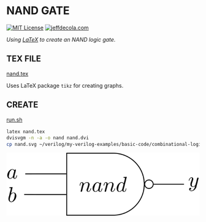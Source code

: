 # NAND GATE

[![MIT License](http://img.shields.io/:license-mit-blue.svg)](http://jeffdecola.mit-license.org)
[![jeffdecola.com](https://img.shields.io/badge/website-jeffdecola.com-blue)](https://jeffdecola.com)

_Using
[LaTeX](https://github.com/JeffDeCola/my-cheat-sheets/tree/master/software/development/languages/latex-cheat-sheet/)
to create an NAND logic gate._

## TEX FILE

[nand.tex](https://github.com/JeffDeCola/my-latex-renders/blob/master/mathematics/applied/electrical-engineering/combinational-logic/nand/nand.tex)

Uses LaTeX package `tikz` for creating graphs.

## CREATE

[run.sh](https://github.com/JeffDeCola/my-latex-renders/blob/master/mathematics/applied/electrical-engineering/combinational-logic/nand/run.sh)

```bash
latex nand.tex
dvisvgm -n -a -o nand nand.dvi
cp nand.svg ~/verilog/my-verilog-examples/basic-code/combinational-logic/nand4/svgs/.

```

<p align="center">
    <img src="nand.svg"
    align="middle"
</p>

